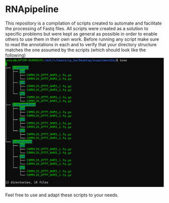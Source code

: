 # RNApipeline
This repository is a compilation of scripts created to automate and facilitate the processing of Fastq files. All scripts were created as a solution to specific problems but were kept as general as possible in order to enable others to use them in their own work. 
Before running any script make sure to read the annotations in each and to verify that your directory structure matches the one assumed by the scripts (which should look like the following)
![directoryStrucutre](https://github.com/pmomadeira/RNApipeline/blob/main/ExampleFolderTree.png)


Feel free to use and adapt these scripts to your needs.

